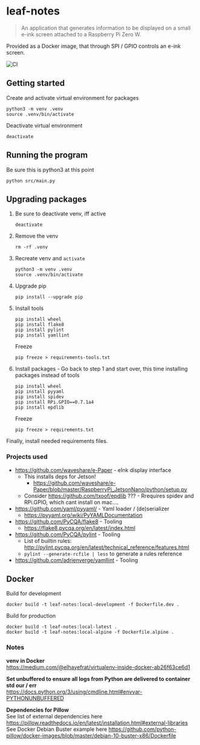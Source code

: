 # leaf-notes

> An application that generates information to be displayed on a small e-ink screen attached to a Raspberry Pi Zero W.

Provided as a Docker image, that through SPI / GPIO controls an e-ink screen.

![CI](https://github.com/rasmuslp/leaf-notes/workflows/CI/badge.svg)

## Getting started
Create and activate virtual environment for packages
```
python3 -m venv .venv
source .venv/bin/activate
```

Deactivate virtual environment
```
deactivate
```

## Running the program
Be sure this is python3 at this point
```
python src/main.py
```

## Upgrading packages
1. Be sure to deactivate venv, iff active
    ```shell
    deactivate
    ```
2. Remove the venv
    ```shell
    rm -rf .venv
    ```
3. Recreate venv and `activate`
    ```shell
    python3 -m venv .venv
    source .venv/bin/activate
    ```
4. Upgrade pip
    ```shell
    pip install --upgrade pip
    ```
4. Install tools
    ```shell
    pip install wheel
    pip install flake8
    pip install pylint
    pip install yamllint
    ```
    Freeze
    ```shell
    pip freeze > requirements-tools.txt
    ```
5. Install packages - Go back to step 1 and start over, this time installing packages instead of tools
    ```shell
    pip install wheel
    pip install pyyaml
    pip install spidev
    pip install RPi.GPIO==0.7.1a4
    pip install epdlib
    ```
    Freeze
    ```shell
    pip freeze > requirements.txt
    ```

Finally, install needed requirements files.

### Projects used
* https://github.com/waveshare/e-Paper - eInk display interface
    * This installs deps for Jetson!
        * https://github.com/waveshare/e-Paper/blob/master/RaspberryPi_JetsonNano/python/setup.py
    * Consider https://github.com/txoof/epdlib ??? - Rrequires spidev and RPi.GPIO, which cant install on mac.... 
* https://github.com/yaml/pyyaml/ - Yaml loader / (de)serializer
    * https://pyyaml.org/wiki/PyYAMLDocumentation
* https://github.com/PyCQA/flake8 - Tooling
    * https://flake8.pycqa.org/en/latest/index.html
* https://github.com/PyCQA/pylint - Tooling
    * List of builtin rules: http://pylint.pycqa.org/en/latest/technical_reference/features.html
    * `pylint --generate-rcfile | less` to generate a rules reference
* https://github.com/adrienverge/yamllint - Tooling

## Docker

Build for development
```shell
docker build -t leaf-notes:local-development -f Dockerfile.dev .
```

Build for production
```shell
docker build -t leaf-notes:local-latest .
docker build -t leaf-notes:local-alpine -f Dockerfile.alpine .
```

### Notes

**venv in Docker**  
https://medium.com/@elhayefrat/virtualenv-inside-docker-ab26f63ce6d1

**Set unbuffered to ensure all logs from Python are delivered to container std our / err**  
https://docs.python.org/3/using/cmdline.html#envvar-PYTHONUNBUFFERED

**Dependencies for Pillow**  
See list of external dependencies here https://pillow.readthedocs.io/en/latest/installation.html#external-libraries  
See Docker Debian Buster example here https://github.com/python-pillow/docker-images/blob/master/debian-10-buster-x86/Dockerfile

